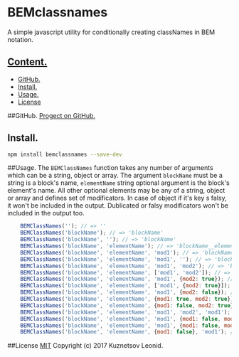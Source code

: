 # BEMclassnames

A simple javascript utility for conditionally creating classNames in BEM notation.

## [Content.](#user-content-content "Conten")
- [GitHub.](#user-content-github "Link to GitHub repository")
- [Install.](#user-content-install "Install")
- [Usage.](#user-content-usege "Usage")
- [License](#user-content-license "License")

##GitHub.
[Progect on GitHub.](https://github.com/kuznetsovlv/bemclassname "Link to GitHub repository")

## Install.
```bash
npm install bemclassnames --save-dev
```
##Usage.
The `BEMClassNames` function takes any number of arguments which can be a string, object or array. The argument `blockName` must be a string is a block's name, `elementName` string optional argument is the block's element's name. All other optional elements may be any of a string, object or array and defines set of modificators. In case of object if it's key s falsy, it won't be included in the output. Dublicated or falsy modificators won't be included in the output too.
```javascript
	BEMClassNames(''); // => ''
	BEMClassNames('blockName'); // => 'blockName'
	BEMClassNames('blockName', ''); // => 'blockName'
	BEMClassNames('blockName', 'elementName'); // => 'blockName__elementName'
	BEMClassNames('blockName', 'elementName', 'mod1'); // => 'blockName__elementName blockName__elementName_mod1'
	BEMClassNames('blockName', 'elementName', 'mod1', ''); // => 'blockName__elementName blockName__elementName_mod1'
	BEMClassNames('blockName', 'elementName', 'mod1', 'mod2'); // => 'blockName__elementName blockName__elementName_mod1 blockName__elementName_mod2'
	BEMClassNames('blockName', 'elementName', ['mod1', 'mod2']); // => 'blockName__elementName blockName__elementName_mod1 blockName__elementName_mod2'
	BEMClassNames('blockName', 'elementName', 'mod1', {mod2: true}); // => 'blockName__elementName blockName__elementName_mod1 blockName__elementName_mod2'
	BEMClassNames('blockName', 'elementName', ['mod1', {mod2: true}]); // => 'blockName__elementName blockName__elementName_mod1 blockName__elementName_mod2'
	BEMClassNames('blockName', 'elementName', 'mod1', {mod2: false}); // => 'blockName__elementName blockName__elementName_mod1'
	BEMClassNames('blockName', 'elementName', {mod1: true, mod2: true}); // => 'blockName__elementName blockName__elementName_mod1 blockName__elementName_mod2'
	BEMClassNames('blockName', 'elementName', {mod1: false, mod2: true}); // => 'blockName__elementName blockName__elementName_mod2'
	BEMClassNames('blockName', 'elementName', 'mod1', 'mod2', 'mod1'); // => 'blockName__elementName blockName__elementName_mod1 blockName__elementName_mod2'
	BEMClassNames('blockName', 'elementName', 'mod1', {mod1: false, mod2: true}); // => 'blockName__elementName blockName__elementName_mod1 blockName__elementName_mod2'
	BEMClassNames('blockName', 'elementName', 'mod1', {mod1: false, mod2: true}, ['mod2', 'mod3', {mod4: true}]); // => 'blockName__elementName blockName__elementName_mod1 blockName__elementName_mod2 blockName__elementName_mod3 blockName__elementName_mod4'
	BEMClassNames('blockName', 'elementName', {mod1: false}, 'mod1'); // => 'blockName__elementName blockName__elementName_mod1'
```

##License
[MIT](./LICENSE "MIT") Copyright (c) 2017 Kuznetsov Leonid.
